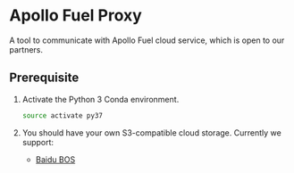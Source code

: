 # Apollo Fuel Proxy

A tool to communicate with Apollo Fuel cloud service, which is open to our
partners.

## Prerequisite

1. Activate the Python 3 Conda environment.

   ```bash
   source activate py37
   ```

1. You should have your own S3-compatible cloud storage. Currently we support:

   * [Baidu BOS](https://cloud.baidu.com/doc/BOS/index.html)
